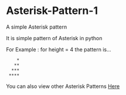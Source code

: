 # Asterisk-Pattern-1
A simple Asterisk pattern

It is simple pattern of Asterisk in python

For Example : for height = 4 the pattern is...
```
    *
   **
  ***
 ****
 ```
 
 You can also view other Asterisk Patterns [Here](https://github.com/Annas-Furquan-Pasha?tab=repositories)

